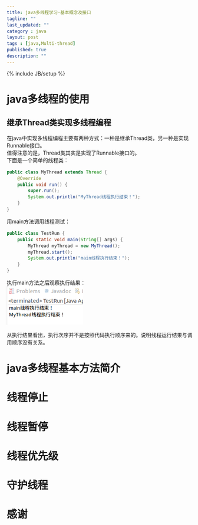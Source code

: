 ```yaml
---
title: java多线程学习-基本概念及接口
tagline: ""
last_updated: ""
category : java
layout: post
tags : [java,Multi-thread]
published: true
description: ""
---
```

{% include JB/setup %}

# java多线程的使用  

## 继承Thread类实现多线程编程  
在java中实现多线程编程主要有两种方式：一种是继承Thread类，另一种是实现Runnable接口。  
值得注意的是，Thread类其实是实现了Runnable接口的。  
下面是一个简单的线程类：  

```java
public class MyThread extends Thread {
	@Override
	public void run() {
		super.run();
		System.out.println("MyThread线程执行结束！");
	}
}
```

用main方法调用线程测试：  

```java
public class TestRun {
	public static void main(String[] args) {
		MyThread myThread = new MyThread();
		myThread.start();
		System.out.println("main线程执行结束！");
	}
}
```

执行main方法之后观察执行结果：  
![oauth_2_0简单授权码流程图](/images/multi-thread/multi-thread-1.png)  

从执行结果看出，执行次序并不是按照代码执行顺序来的。说明线程运行结果与调用顺序没有关系。

# java多线程基本方法简介  

# 线程停止  

# 线程暂停  

# 线程优先级  

# 守护线程  

# 感谢

